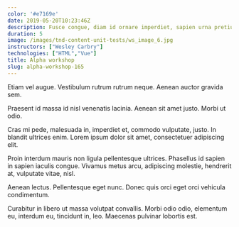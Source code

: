 ```yaml
---
color: '#e7169e'
date: 2019-05-20T10:23:46Z
description: Fusce congue, diam id ornare imperdiet, sapien urna pretium nisl, ut volutpat sapien arcu sed augue.
duration: 5
image: /images/tnd-content-unit-tests/ws_image_6.jpg
instructors: ["Wesley Carbry"]
technologies: ["HTML","Vue"]
title: Alpha workshop
slug: alpha-workshop-165
---
```

Etiam vel augue. Vestibulum rutrum rutrum neque. Aenean auctor gravida sem.

Praesent id massa id nisl venenatis lacinia. Aenean sit amet justo. Morbi ut odio.

Cras mi pede, malesuada in, imperdiet et, commodo vulputate, justo. In blandit ultrices enim. Lorem ipsum dolor sit amet, consectetuer adipiscing elit.

Proin interdum mauris non ligula pellentesque ultrices. Phasellus id sapien in sapien iaculis congue. Vivamus metus arcu, adipiscing molestie, hendrerit at, vulputate vitae, nisl.

Aenean lectus. Pellentesque eget nunc. Donec quis orci eget orci vehicula condimentum.

Curabitur in libero ut massa volutpat convallis. Morbi odio odio, elementum eu, interdum eu, tincidunt in, leo. Maecenas pulvinar lobortis est.
